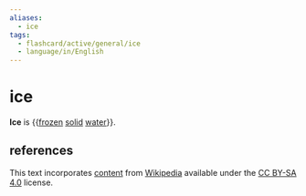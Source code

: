 ```yaml
---
aliases:
  - ice
tags:
  - flashcard/active/general/ice
  - language/in/English
---
```


# ice

__Ice__ is {{[frozen](freezing.md) [solid](solid.md) [water](water.md)}}.

## references

This text incorporates [content](https://en.wikipedia.org/wiki/ice) from [Wikipedia](Wikipedia.md) available under the [CC BY-SA 4.0](https://creativecommons.org/licenses/by-sa/4.0/) license.
